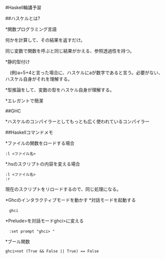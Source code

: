 #Haskell輪講予習

##ハスケルとは?

*関数プログラミング言語

 何かを計算して、その結果を返すだけ。

 同じ変数で関数を呼ぶと同じ結果がかえる、参照透過性を持つ。

*静的型付け

　(例)a=5+4と言った場合に、ハスケルにaが数字であると言う。必要がない、ハスケル自身がそれを理解する。
 
*型推論をして、変数の型をハスケル自身が理解する。

*エレガントで簡潔

##GHC

*ハスケルのコンパイラーとしてもっとも広く使われているコンパイラー

##Haskellコマンドメモ

*ファイルの関数をロードする場合
```
:l <ファイル名>
```

*.hsのスクリプトの内容を変える場合
```
:l <ファイル名>
:r
```

現在のスクリプトをリロードするので、同じ処理になる。

*Ghcのインタラクティブモードを動かす
*対話モードを起動する
```
　ghci
 ```

*Prelude>を対話モードghci>に変える
```
　:set prompt "ghci> "
```
*ブール関数
```
ghci>not (True && False || True) == False
```

